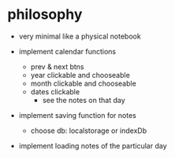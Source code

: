 # philosophy
- very minimal like a physical notebook


- implement calendar functions
    - prev & next btns
    - year clickable and chooseable
    - month clickable and chooseable
    - dates clickable 
        - see the notes on that day

- implement saving function for notes
    - choose db: localstorage or indexDb

- implement loading notes of the particular day 


